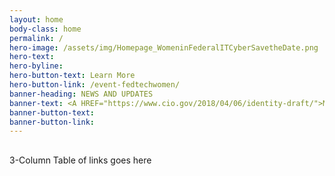 ```yaml
---
layout: home
body-class: home
permalink: /
hero-image: /assets/img/Homepage_WomeninFederalITCyberSavetheDate.png
hero-text: 
hero-byline: 
hero-button-text: Learn More
hero-button-link: /event-fedtechwomen/
banner-heading: NEWS AND UPDATES
banner-text: <A HREF="https://www.cio.gov/2018/04/06/identity-draft/">May 4 2018 Strengthening the Cybersecurity of Federal Agencies through Improved Identity, Credential, and Access Management (ICAM)</A> <br> <A HREF="https://www.cio.gov/2018/03/15/innovation-sandbox-launch/">March 15 2018 Innovation Sandbox Pilot Launched</A>
banner-button-text: 
banner-button-link: 
---
```

## 
3-Column Table of links goes here

